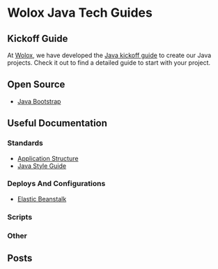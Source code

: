 # Wolox Java Tech Guides

## Kickoff Guide

At [Wolox](https://wolox.co), we have developed the [Java kickoff guide](./docs/kickoff/README.md) to create our Java projects. Check it out to find a detailed guide to start with your project.

## Open Source

- [Java Bootstrap](https://github.com/wolox/java-bootstrap)

## Useful Documentation

### Standards

- [Application Structure](./docs/standards/java-structure.md)
- [Java Style Guide](./docs/standards/java-style-guide.md)

### Deploys And Configurations

- [Elastic Beanstalk](../infrastructure/docs/aws/docs/aws-eb-deploy.md)

### Scripts

### Other

## Posts
